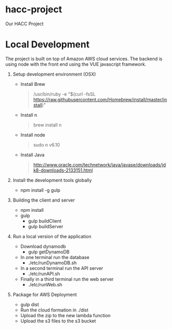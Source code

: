 # hacc-project
Our HACC Project


# Local Development

The project is built on top of Amazon AWS cloud services. The backend is using
node with the front end using the VUE javascript framework.

1. Setup development environment (OSX)

   * Install Brew
     > /usr/bin/ruby -e "$(curl -fsSL https://raw.githubusercontent.com/Homebrew/install/master/install)"
   * Install n
     > brew install n
   * Install node
     > sudo n v6.10
   * Install Java
     > http://www.oracle.com/technetwork/java/javase/downloads/jdk8-downloads-2133151.html

1. Install the development tools globally

   * npm install -g gulp

1. Building the client and server

   * npm install
   * gulp
     * gulp buildClient
     * gulp buildServer

1. Run a local version of the application

   * Download dynamodb
     * gulp getDynamoDB
   * In one terminal run the database
     * ./etc/runDynamoDB.sh
   * In a second terminal run the API server
     * ./etc/runAPI.sh
   * Finally in a third terminal run the web server
     * ./etc/runWeb.sh

1. Package for AWS Deployment

   * gulp dist
   * Run the cloud formation in ./dist
   * Upload the zip to the new lambda function
   * Upload the s3 files to the s3 bucket

